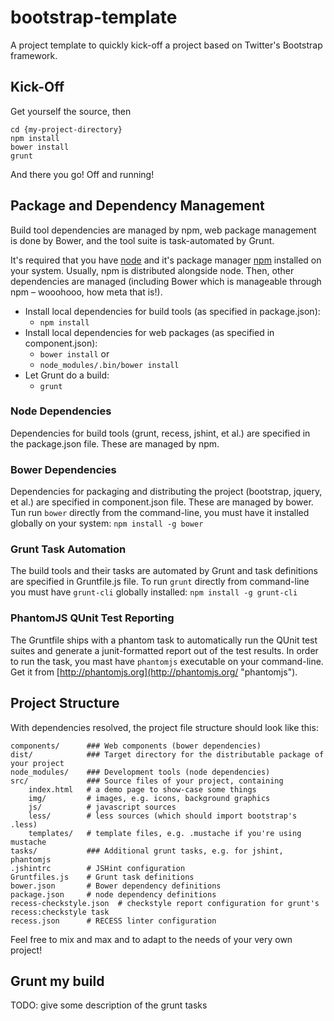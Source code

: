 bootstrap-template
==================

A project template to quickly kick-off a project based on Twitter's Bootstrap framework.

## Kick-Off

Get yourself the source, then

	cd {my-project-directory}
	npm install
	bower install
	grunt

And there you go! Off and running!


## Package and Dependency Management

Build tool dependencies are managed by npm, web package management is done by Bower, and the tool suite is task-automated by Grunt.

It's required that you have [node](http://nodejs.org "node.js") and it's package manager [npm](https://npmjs.org "npm") installed on your system. Usually, npm is distributed alongside node. Then, other dependencies are managed (including Bower which is manageable through npm – wooohooo, how meta that is!).

 * Install local dependencies for build tools (as specified in package.json):
   * `npm install`
 * Install local dependencies for web packages (as specified in component.json):
   * `bower install` or
   * `node_modules/.bin/bower install`
 * Let Grunt do a build:
   * `grunt`


### Node Dependencies

Dependencies for build tools (grunt, recess, jshint, et al.) are specified in the package.json file. These are managed by npm.

### Bower Dependencies

Dependencies for packaging and distributing the project (bootstrap, jquery, et al.) are specified in component.json file. These are managed by bower. Tun run `bower` directly from the command-line, you must have it installed globally on your system: `npm install -g bower`

### Grunt Task Automation

The build tools and their tasks are automated by Grunt and task definitions are specified in Gruntfile.js file. To run `grunt` directly from command-line you must have `grunt-cli` globally installed: `npm install -g grunt-cli`

### PhantomJS QUnit Test Reporting

The Gruntfile ships with a phantom task to automatically run the QUnit test suites and generate a junit-formatted report out of the test results. In order to run the task, you mast have `phantomjs` executable on your command-line. Get it from [http://phantomjs.org](http://phantomjs.org/ "phantomjs").


## Project Structure

With dependencies resolved, the project file structure should look like this:

	components/      ### Web components (bower dependencies)
	dist/            ### Target directory for the distributable package of your project
	node_modules/    ### Development tools (node dependencies)
	src/             ### Source files of your project, containing
		index.html   # a demo page to show-case some things
		img/         # images, e.g. icons, background graphics
		js/          # javascript sources
		less/        # less sources (which should import bootstrap's .less)
		templates/   # template files, e.g. .mustache if you're using mustache
	tasks/           ### Additional grunt tasks, e.g. for jshint, phantomjs
	.jshintrc        # JSHint configuration
	Gruntfiles.js    # Grunt task definitions
	bower.json       # Bower dependency definitions
	package.json     # node dependency definitions
	recess-checkstyle.json  # checkstyle report configuration for grunt's recess:checkstyle task
	recess.json      # RECESS linter configuration

Feel free to mix and max and to adapt to the needs of your very own project!


## Grunt my build

TODO: give some description of the grunt tasks
